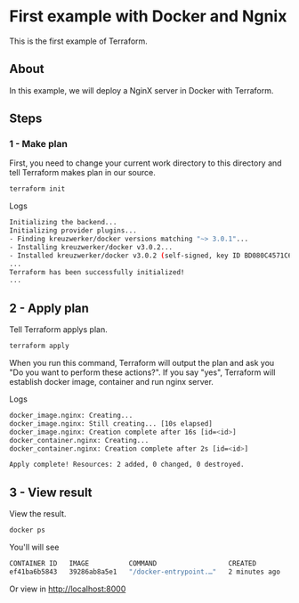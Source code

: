 # First example with Docker and Ngnix
This is the first example of Terraform.

## About
In this example, we will deploy a NginX server in Docker with Terraform.

## Steps
### 1 - Make plan
First, you need to change your current work directory to this directory and tell Terraform makes plan in our source.

```bash
terraform init
```

Logs
```bash
Initializing the backend...
Initializing provider plugins...
- Finding kreuzwerker/docker versions matching "~> 3.0.1"...
- Installing kreuzwerker/docker v3.0.2...
- Installed kreuzwerker/docker v3.0.2 (self-signed, key ID BD080C4571C6104C)
...
Terraform has been successfully initialized!
...
```

## 2 - Apply plan
Tell Terraform applys plan.

```bash
terraform apply
```

When you run this command, Terraform will output the plan and ask you "Do you want to perform these actions?". If you say "yes", Terraform will establish docker image, container and run nginx server.

Logs
```bash
docker_image.nginx: Creating...
docker_image.nginx: Still creating... [10s elapsed]
docker_image.nginx: Creation complete after 16s [id=<id>]
docker_container.nginx: Creating...
docker_container.nginx: Creation complete after 2s [id=<id>]

Apply complete! Resources: 2 added, 0 changed, 0 destroyed.
```

## 3 - View result
View the result.

```bash
docker ps
```

You'll will see
```bash
CONTAINER ID   IMAGE          COMMAND                  CREATED         STATUS         PORTS                  NAMES
ef41ba6b5843   39286ab8a5e1   "/docker-entrypoint.…"   2 minutes ago   Up 2 minutes   0.0.0.0:8000->80/tcp   first-example-docker-nginx
```

Or view in [http://localhost:8000](http://localhost:8000)